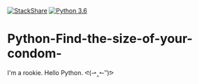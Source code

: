 [![StackShare](http://img.shields.io/badge/tech-stack-0690fa.svg?style=flat)](https://stackshare.io/JcsnP/find-your-condom-size)
[![Python 3.6](https://img.shields.io/badge/python-3.6-blue.svg)](https://www.python.org/downloads/release/python-360/)
# Python-Find-the-size-of-your-condom-
I'm a rookie. Hello Python. ᕙ(⇀‸↼‶)ᕗ
